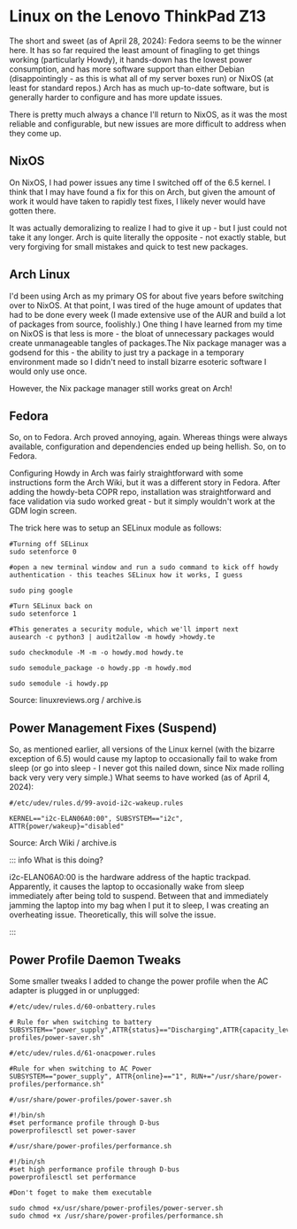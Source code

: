 # Linux on the Lenovo ThinkPad Z13

The short and sweet (as of April 28, 2024): Fedora seems to be the winner here. It has so far required the least amount of finagling to get things working (particularly Howdy), it hands-down has the lowest power consumption, and has more software support than either Debian (disappointingly - as this is what all of my server boxes run) or NixOS (at least for standard repos.) Arch has as much up-to-date software, but is generally harder to configure and has more update issues. 

There is pretty much always a chance I'll return to NixOS, as it was the most reliable and configurable, but new issues are more difficult to address when they come up.  

## NixOS

On NixOS, I had power issues any time I switched off of the 6.5 kernel. I think that I may have found a fix for this on Arch, but given the amount of work it would have taken to rapidly test fixes, I likely never would have gotten there.

It was actually demoralizing to realize I had to give it up - but I just could not take it any longer. Arch is quite literally the opposite - not exactly stable, but very forgiving for small mistakes and quick to test new packages. 

## Arch Linux

I'd been using Arch as my primary OS for about five years before switching over to NixOS. At that point, I was tired of the huge amount of updates that had to be done every week (I made extensive use of the AUR and build a lot of packages from source, foolishly.)  One thing I have learned from my time on NixOS is that less is more - the bloat of unnecessary packages would create unmanageable tangles of packages.The Nix package manager was a godsend for this - the ability to just try a package in a temporary environment made so I didn't need to install bizarre esoteric software I would only use once.   
  
However, the Nix package manager still works great on Arch!

## Fedora

So, on to Fedora. Arch proved annoying, again. Whereas things were  always available, configuration and dependencies ended up being hellish. So, on to Fedora. 

Configuring Howdy in Arch was fairly straightforward with some instructions form the Arch Wiki, but it was a different story in Fedora. After adding the howdy-beta COPR repo, installation was straightforward and face validation via sudo worked great - but it simply wouldn't work at the GDM login screen.   
  
The trick here was to setup an SELinux module as follows:

```
#Turning off SELinux
sudo setenforce 0 

#open a new terminal window and run a sudo command to kick off howdy authentication - this teaches SELinux how it works, I guess

sudo ping google 

#Turn SELinux back on
sudo setenforce 1 

#This generates a security module, which we'll import next
ausearch -c python3 | audit2allow -m howdy >howdy.te 

sudo checkmodule -M -m -o howdy.mod howdy.te

sudo semodule_package -o howdy.pp -m howdy.mod

sudo semodule -i howdy.pp
```

Source:  linuxreviews.org / archive.is

## Power Management Fixes (Suspend)

So, as mentioned earlier, all versions of the Linux kernel (with the bizarre exception of 6.5) would cause my laptop to occasionally fail to wake from sleep (or go into sleep - I never got this nailed down, since Nix made rolling back very very very simple.)  What seems to have worked (as of April 4, 2024):

```
#/etc/udev/rules.d/99-avoid-i2c-wakeup.rules

KERNEL=="i2c-ELAN06A0:00", SUBSYSTEM=="i2c", ATTR{power/wakeup}="disabled"
```

Source: Arch Wiki / archive.is

::: info
What is this doing?

i2c-ELAN06A0:00 is the hardware address of the haptic trackpad. Apparently, it causes the laptop to occasionally wake from sleep immediately after being told to suspend. Between that and immediately jamming the laptop into my bag when I put it to sleep, I was creating an overheating issue. Theoretically, this will solve the issue.

:::

## Power Profile Daemon Tweaks

Some smaller tweaks I added to change the power profile when the AC adapter is plugged in or unplugged:

```
#/etc/udev/rules.d/60-onbattery.rules  

# Rule for when switching to battery SUBSYSTEM=="power_supply",ATTR{status}=="Discharging",ATTR{capacity_level}=="Normal",RUN+="/usr/share/power-profiles/power-saver.sh" 
```

```
#/etc/udev/rules.d/61-onacpower.rules  

#Rule for when switching to AC Power 
SUBSYSTEM=="power_supply", ATTR{online}=="1", RUN+="/usr/share/power-profiles/performance.sh"  
```

```
#/usr/share/power-profiles/power-saver.sh 

#!/bin/sh 
#set performance profile through D-bus  
powerprofilesctl set power-saver  
```

```
#/usr/share/power-profiles/performance.sh  

#!/bin/sh 
#set high performance profile through D-bus  
powerprofilesctl set performance 
```

```
#Don't foget to make them executable 

sudo chmod +x/usr/share/power-profiles/power-server.sh 
sudo chmod +x /usr/share/power-profiles/performance.sh
```

## 
